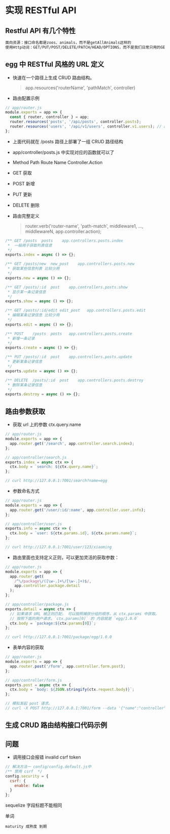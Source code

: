 # 实现 RESTful API

## Restful API 有几个特性

```bash
面向资源：接口命名都是zoos、animals，而不是getAllAnimals这样的
使用Http动词：GET/PUT/POST/DELETE/PATCH/HEAD/OPTIONS，而不是我们日常只用的GET和POST
```

## egg 中 RESTful 风格的 URL 定义

- 快速在一个路径上生成 CRUD 路由结构。

  > app.resources('routerName', 'pathMatch', controller)

- 路由配置示例

```js
// app/router.js
module.exports = app => {
  const { router, controller } = app;
  router.resources('posts', '/api/posts', controller.posts);
  router.resources('users', '/api/v1/users', controller.v1.users); // app/controller/v1/users.js
};
```

- 上面代码就在 /posts 路径上部署了一组 CRUD 路径结构
- app/controller/posts.js 中实现对应的函数就可以了
- Method Path Route Name Controller.Action
- GET 获取
- POST 新增
- PUT 更新
- DELETE 删除

- 路由完整定义
  > router.verb('router-name', 'path-match', middleware1, ..., middlewareN, app.controller.action);

```js
/** GET	/posts	posts	 app.controllers.posts.index
 *  一般用于获取列表信息
 */
exports.index = async () => {};

/** GET	/posts/new	new_post	app.controllers.posts.new
 * 获取某些信息列表 比较少用
 */
exports.new = async () => {};

/** GET	/posts/:id	post	app.controllers.posts.show
 * 显示某一条记录信息
 */
exports.show = async () => {};

/** GET	/posts/:id/edit	edit_post	app.controllers.posts.edit
 * 编辑某条记录信息 比较少用
 */
exports.edit = async () => {};

/** POST	/posts	posts	app.controllers.posts.create
 * 新增一条记录
 */
exports.create = async () => {};

/** PUT	/posts/:id	post	app.controllers.posts.update
 * 更新某条记录信息
 */
exports.update = async () => {};

/** DELETE	/posts/:id	post	app.controllers.posts.destroy
 * 删除某条记录信息
 */
exports.destroy = async () => {};
```

## 路由参数获取

- 获取 url 上的参数 ctx.query.name

```js
// app/router.js
module.exports = app => {
  app.router.get('/search', app.controller.search.index);
};

// app/controller/search.js
exports.index = async ctx => {
  ctx.body = `search: ${ctx.query.name}`;
};

// curl http://127.0.0.1:7001/search?name=egg
```

- 参数命名方式

```js
// app/router.js
module.exports = app => {
  app.router.get('/user/:id/:name', app.controller.user.info);
};

// app/controller/user.js
exports.info = async ctx => {
  ctx.body = `user: ${ctx.params.id}, ${ctx.params.name}`;
};

// curl http://127.0.0.1:7001/user/123/xiaoming
```

- 路由里面也支持定义正则，可以更加灵活的获取参数：

```js
// app/router.js
module.exports = app => {
  app.router.get(
    /^\/package\/([\w-.]+\/[\w-.]+)$/,
    app.controller.package.detail
  );
};

// app/controller/package.js
exports.detail = async ctx => {
  // 如果请求 URL 被正则匹配， 可以按照捕获分组的顺序，从 ctx.params 中获取。
  // 按照下面的用户请求，`ctx.params[0]` 的 内容就是 `egg/1.0.0`
  ctx.body = `package:${ctx.params[0]}`;
};

// curl http://127.0.0.1:7001/package/egg/1.0.0
```

- 表单内容的获取

```js
// app/router.js
module.exports = app => {
  app.router.post('/form', app.controller.form.post);
};

// app/controller/form.js
exports.post = async ctx => {
  ctx.body = `body: ${JSON.stringify(ctx.request.body)}`;
};

// 模拟发起 post 请求。
// curl -X POST http://127.0.0.1:7001/form --data '{"name":"controller"}' --header 'Content-Type:application/json'
```

## 生成 CRUD 路由结构接口代码示例

## 问题

- 调用接口会报错 invalid csrf token

```js
// 解决方法一 config/config.default.js中
/** 禁用 csrf  */
config.security = {
  csrf: {
    enable: false
  }
};
```

sequelize 字段标题不能相同

单词

```pug
maturity 成熟度 到期
```
